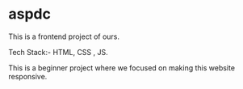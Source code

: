# aspdc
This is a frontend project of ours.

Tech Stack:- HTML, CSS , JS.

This is a beginner project where we focused on making this website responsive.
